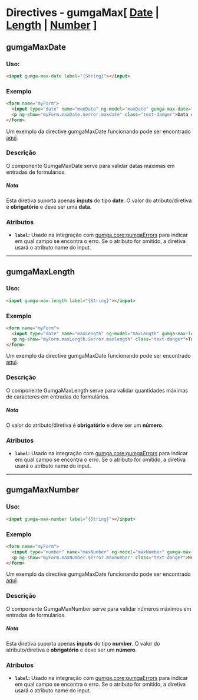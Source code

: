 # Directives - gumgaMax[ [Date](#gumgamaxdate) | [Length](#gumgamaxlength) | [Number](#gumgamaxnumber) ]

## gumgaMaxDate

### Uso:
  ```html
  <input gumga-max-date label="{String}"></input>
  ```

### Exemplo
  ```html
  <form name="myForm">
    <input type="date" name="maxDate" ng-model="maxDate" gumga-max-date="2015-07-20">
    <p ng-show="myForm.maxDate.$error.maxdate" class="text-danger">Data superior a esperada</p>
  </form>
  ```
Um exemplo da directive gumgaMaxDate funcionando pode ser encontrado [aqui](http://embed.plnkr.co/AcjqcgvgGhdJqDh72eHA).

### Descrição
O componente GumgaMaxDate serve para validar datas máximas em entradas de formulários.

##### Nota
Esta diretiva suporta apenas **inputs** do tipo **date**. O valor do atributo/diretiva é **obrigatório** e deve ser uma **data**.

### Atributos

 - **`label`:** Usado na integração com [gumga.core:gumgaErrors](../Errors) para indicar em qual campo se encontra o erro. Se o atributo for omitido, a diretiva usará o atributo name do input.

---

## gumgaMaxLength

### Uso:
 ```html
 <input gumga-max-length label="{String}"></input>
 ```

### Exemplo
 ```html
 <form name="myForm">
   <input type="date" name="maxLength" ng-model="maxLength" gumga-max-length="20" id="maxLength">
   <p ng-show="myForm.maxLength.$error.maxlength" class="text-danger">Tamanho superior ao esperado</p>
 </form>
 ```
Um exemplo da directive gumgaMaxDate funcionando pode ser encontrado [aqui](http://embed.plnkr.co/AcjqcgvgGhdJqDh72eHA).

### Descrição
O componente GumgaMaxLength serve para validar quantidades máximas de caracteres em entradas de formulários.

##### Nota
O valor do atributo/diretiva é **obrigatório** e deve ser um **número**.

### Atributos

- **`label`:** Usado na integração com [gumga.core:gumgaErrors](../Errors) para indicar em qual campo se encontra o erro. Se o atributo for omitido, a diretiva usará o atributo name do input.

---

## gumgaMaxNumber

### Uso:
 ```html
 <input gumga-max-number label="{String}"></input>
 ```

### Exemplo
 ```html
 <form name="myForm">
   <input type="number" name="maxNumber" ng-model="maxNumber" gumga-max-number="20">
   <p ng-show="myForm.maxNumber.$error.maxnumber" class="text-danger">Número superior ao esperado</p>
 </form>
 ```
Um exemplo da directive gumgaMaxDate funcionando pode ser encontrado [aqui](http://embed.plnkr.co/AcjqcgvgGhdJqDh72eHA).

### Descrição
O componente GumgaMaxNumber serve para validar números máximos em entradas de formulários.

##### Nota
Esta diretiva suporta apenas **inputs** do tipo **number**. O valor do atributo/diretiva é **obrigatório** e deve ser um **número**.

### Atributos

- **`label`:** Usado na integração com [gumga.core:gumgaErrors](../Errors) para indicar em qual campo se encontra o erro. Se o atributo for omitido, a diretiva usará o atributo name do input.
